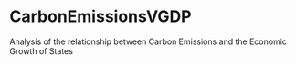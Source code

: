 # CarbonEmissionsVGDP
Analysis of the relationship between Carbon Emissions and the Economic Growth of States
